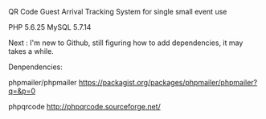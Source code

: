 QR Code Guest Arrival Tracking System for single small event use

PHP 5.6.25
MySQL 5.7.14

Next :
I'm new to Github, still figuring how to add dependencies, it may takes a while.

Denpendencies:

phpmailer/phpmailer
https://packagist.org/packages/phpmailer/phpmailer?q=&p=0

phpqrcode 
http://phpqrcode.sourceforge.net/
